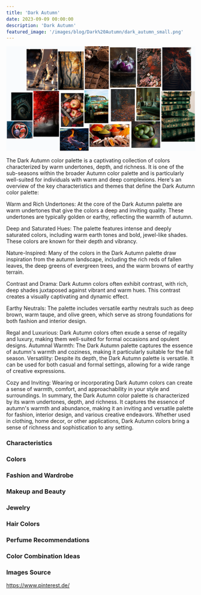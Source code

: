 ```yaml
---
title: 'Dark Autumn'
date: 2023-09-09 00:00:00
description: 'Dark Autumn'
featured_image: '/images/blog/Dark%20Autumn/dark_autumn_small.png'
---
```


![](/images/blog/Dark%20Autumn/mood_board.png)

The Dark Autumn color palette is a captivating collection of colors characterized by warm undertones, depth, and richness. It is one of the sub-seasons within the broader Autumn color palette and is particularly well-suited for individuals with warm and deep complexions. Here's an overview of the key characteristics and themes that define the Dark Autumn color palette:

Warm and Rich Undertones: At the core of the Dark Autumn palette are warm undertones that give the colors a deep and inviting quality. These undertones are typically golden or earthy, reflecting the warmth of autumn.

Deep and Saturated Hues: The palette features intense and deeply saturated colors, including warm earth tones and bold, jewel-like shades. These colors are known for their depth and vibrancy.

Nature-Inspired: Many of the colors in the Dark Autumn palette draw inspiration from the autumn landscape, including the rich reds of fallen leaves, the deep greens of evergreen trees, and the warm browns of earthy terrain.

Contrast and Drama: Dark Autumn colors often exhibit contrast, with rich, deep shades juxtaposed against vibrant and warm hues. This contrast creates a visually captivating and dynamic effect.

Earthy Neutrals: The palette includes versatile earthy neutrals such as deep brown, warm taupe, and olive green, which serve as strong foundations for both fashion and interior design.

Regal and Luxurious: Dark Autumn colors often exude a sense of regality and luxury, making them well-suited for formal occasions and opulent designs.
Autumnal Warmth: The Dark Autumn palette captures the essence of autumn's warmth and coziness, making it particularly suitable for the fall season.
Versatility: Despite its depth, the Dark Autumn palette is versatile. It can be used for both casual and formal settings, allowing for a wide range of creative expressions.

Cozy and Inviting: Wearing or incorporating Dark Autumn colors can create a sense of warmth, comfort, and approachability in your style and surroundings.
In summary, the Dark Autumn color palette is characterized by its warm undertones, depth, and richness. It captures the essence of autumn's warmth and abundance, making it an inviting and versatile palette for fashion, interior design, and various creative endeavors. Whether used in clothing, home decor, or other applications, Dark Autumn colors bring a sense of richness and sophistication to any setting.

### Characteristics

### Colors

### Fashion and Wardrobe

### Makeup and Beauty

### Jewelry

### Hair Colors

### Perfume Recommendations

### Color Combination Ideas

### Images Source 

https://www.pinterest.de/